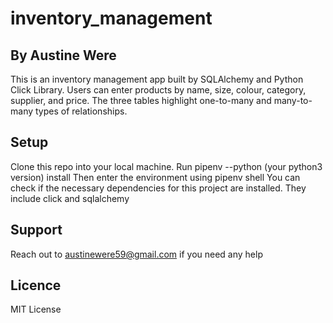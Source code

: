 # inventory_management
## By Austine Were
This is an inventory management app built by SQLAlchemy and Python Click Library. Users can enter products by name, size, colour, category, supplier, and price. The three tables highlight one-to-many and many-to-many types of relationships.

## Setup
Clone this repo into your local machine.
Run pipenv --python (your python3 version) install
Then enter the environment using pipenv shell
You can check if the necessary dependencies for this project are installed. They include click and sqlalchemy

## Support
Reach out to austinewere59@gmail.com if you need any help

## Licence
MIT License
